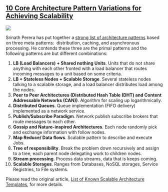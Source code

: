 ## [10 Core Architecture Pattern Variations for Achieving Scalability](/blog/2011/11/7/10-core-architecture-pattern-variations-for-achieving-scalab.html)

    

    

![](http://farm7.static.flickr.com/6039/6300004742_01772c950a_o.jpg)

Srinath Perera has put together a [strong list of architecture patterns](http://srinathsview.blogspot.com/2011/10/list-of-known-scalable-architecture.html) based on three meta patterns:  distribution, caching, and asynchronous processing. He contends these three are the primal patterns and the following patterns are but different combinations:

1.  **LB (Load Balancers) + Shared nothing Units**. Units that do not share anything with each other fronted with a load balancer that routes incoming messages to a unit based on some criteria.
2.  **LB + Stateless Nodes + Scalable Storage**. Several stateless nodes talking to a scalable storage, and a load balancer distributes load among the nodes.
3.  **Peer to Peer Architectures (Distributed Hash Table (DHT) and Content Addressable Networks (CAN))**. Algorithm for scaling up logarithmically.
4.  **Distributed Queues**. Queue implementation (FIFO delivery) implemented as a network service.
5.  **Publish/Subscribe Paradigm**. Network publish subscribe brokers that route messages to each other.
6.  **Gossip and Nature-inspired Architectures**. Each node randomly pick and exchange information with follow nodes.
7.  **Map Reduce/ Data flows**. Scalable pattern to describe and execute Jobs.
8.  **Tree of responsibility**. Break the problem down recursively and assign to a tree, each parent node delegating work to children nodes.
9.  **Stream processing**. Process data streams, data that is keeps coming.
10.  **Scalable Storages**. Ranges from Databases, NoSQL storages, Service Registries, to File systems.

Please read the original article, [List of Known Scalable Architecture Templates](http://srinathsview.blogspot.com/2011/10/list-of-known-scalable-architecture.html), for more details.

    